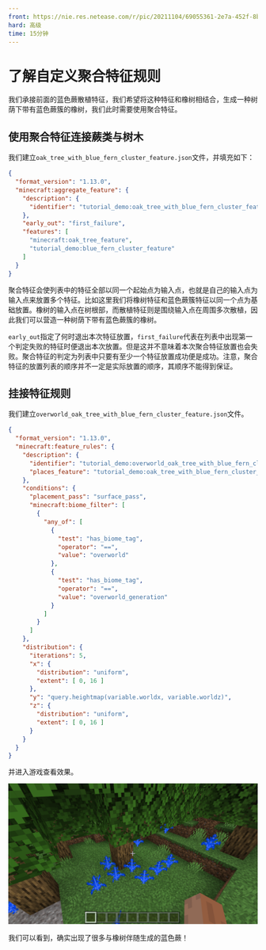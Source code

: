 ```yaml
---
front: https://nie.res.netease.com/r/pic/20211104/69055361-2e7a-452f-8b1a-f23e1262a03a.jpg
hard: 高级
time: 15分钟
---
```


# 了解自定义聚合特征规则

我们承接前面的蓝色蕨散植特征，我们希望将这种特征和橡树相结合，生成一种树荫下带有蓝色蕨簇的橡树，我们此时需要使用聚合特征。

## 使用聚合特征连接蕨类与树木

我们建立`oak_tree_with_blue_fern_cluster_feature.json`文件，并填充如下：

```json
{
  "format_version": "1.13.0",
  "minecraft:aggregate_feature": {
    "description": {
      "identifier": "tutorial_demo:oak_tree_with_blue_fern_cluster_feature"
    },
    "early_out": "first_failure",
    "features": [
      "minecraft:oak_tree_feature",
      "tutorial_demo:blue_fern_cluster_feature"
    ]
  }
}
```

聚合特征会使列表中的特征全部以同一个起始点为输入点，也就是自己的输入点为输入点来放置多个特征。比如这里我们将橡树特征和蓝色蕨簇特征以同一个点为基础放置。橡树的输入点在树根部，而散植特征则是围绕输入点在周围多次散植，因此我们可以营造一种树荫下带有蓝色蕨簇的橡树。

`early_out`指定了何时退出本次特征放置，`first_failure`代表在列表中出现第一个判定失败的特征时便退出本次放置。但是这并不意味着本次聚合特征放置也会失败。聚合特征的判定为列表中只要有至少一个特征放置成功便是成功。注意，聚合特征的放置列表的顺序并不一定是实际放置的顺序，其顺序不能得到保证。

## 挂接特征规则

我们建立`overworld_oak_tree_with_blue_fern_cluster_feature.json`文件。

```json
{
  "format_version": "1.13.0",
  "minecraft:feature_rules": {
    "description": {
      "identifier": "tutorial_demo:overworld_oak_tree_with_blue_fern_cluster_feature",
      "places_feature": "tutorial_demo:oak_tree_with_blue_fern_cluster_feature"
    },
    "conditions": {
      "placement_pass": "surface_pass",
      "minecraft:biome_filter": [
        {
          "any_of": [
            {
              "test": "has_biome_tag",
              "operator": "==",
              "value": "overworld"
            },
            {
              "test": "has_biome_tag",
              "operator": "==",
              "value": "overworld_generation"
            }
          ]
        }
      ]
    },
    "distribution": {
      "iterations": 5,
      "x": {
        "distribution": "uniform",
        "extent": [ 0, 16 ]
      },
      "y": "query.heightmap(variable.worldx, variable.worldz)",
      "z": {
        "distribution": "uniform",
        "extent": [ 0, 16 ]
      }
    }
  }
}
```

并进入游戏查看效果。

![](./images/16.6_fern_tree_in-game.png)

我们可以看到，确实出现了很多与橡树伴随生成的蓝色蕨！
